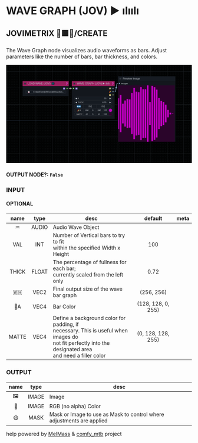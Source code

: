 # WAVE GRAPH (JOV) ▶ ılıılı

## JOVIMETRIX 🔺🟩🔵/CREATE

The Wave Graph node visualizes audio waveforms as bars. Adjust parameters like the number of bars, bar thickness, and colors.

![WAVE GRAPH](https://raw.githubusercontent.com/Amorano/Jovimetrix-examples/master/node/WAVE%20GRAPH/WAVE%20GRAPH.png)

#### OUTPUT NODE?: `False`

### INPUT

#### OPTIONAL

name | type | desc | default | meta
:---:|:---:|---|:---:|---
♒  |  AUDIO  | Audio Wave Object |  | 
VAL  |  INT  | Number of Vertical bars to try to fit<br>within the specified Width x Height | 100 | 
THICK  |  FLOAT  | The percentage of fullness for each bar;<br>currently scaled from the left only | 0.72 | 
🇼🇭  |  VEC2  | Final output size of the wave bar graph | (256, 256) | 
🌈A  |  VEC4  | Bar Color | (128, 128, 0, 255) | 
MATTE  |  VEC4  | Define a background color for padding, if<br>necessary. This is useful when images do<br>not fit perfectly into the designated area<br>and need a filler color | (0, 128, 128, 255) | 

### OUTPUT

name | type | desc
:---:|:---:|---
🖼️  |  IMAGE  | Image 
🌈  |  IMAGE  | RGB (no alpha) Color 
😷  |  MASK  | Mask or Image to use as Mask to control where adjustments are applied 

help powered by [MelMass](https://github.com/melMass) & [comfy_mtb](https://github.com/melMass/comfy_mtb) project